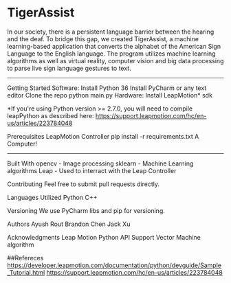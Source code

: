 # TigerAssist

In our society, there is a persistent language barrier between the hearing and the deaf. To bridge this gap, we created TigerAssist, a machine learning-based application that converts the alphabet of the American Sign Language to the English language. The program utilizes machine learning algorithms as well as virtual reality, computer vision and big data processing to parse live sign language gestures to text. 

------------------------------------
Getting Started
Software:
Install Python 36
Install PyCharm or any text editor
Clone the repo
python main.py
Hardware:
Install LeapMotion* sdk

*If you're using Python version >= 2.7.0, you will need to compile leapPython as described here:
https://support.leapmotion.com/hc/en-us/articles/223784048

Prerequisites
LeapMotion Controller
pip install -r requirements.txt
A Computer!

------------------------------------

Built With
opencv - Image processing
sklearn - Machine Learning algorithms
Leap - Used to interract with the Leap Controller

Contributing
Feel free to submit pull requests directly.

Languages Utilized
Python
C++

Versioning
We use PyCharm libs and pip for versioning. 

Authors
Ayush Rout
Brandon Chen
Jack Xu

Acknowledgments
Leap Motion Python API
Support Vector Machine algorithm

##Refereces
https://developer.leapmotion.com/documentation/python/devguide/Sample_Tutorial.html
https://support.leapmotion.com/hc/en-us/articles/223784048
